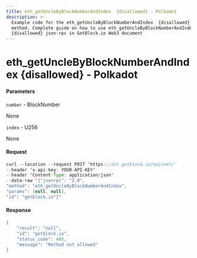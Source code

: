 ```yaml
---
title: eth_getUncleByBlockNumberAndIndex  {disallowed} - Polkadot
description: >-
  Example code for the eth_getUncleByBlockNumberAndIndex  {disallowed} json-rpc
  method. Сomplete guide on how to use eth_getUncleByBlockNumberAndIndex 
  {disallowed} json-rpc in GetBlock.io Web3 document
---
```


# eth\_getUncleByBlockNumberAndIndex  {disallowed} - Polkadot

#### Parameters

`number` - BlockNumber

None

`index` - U256

None

#### Request

```java
curl --location --request POST 'https://dot.getblock.io/mainnet/' 
--header 'x-api-key: YOUR-API-KEY' 
--header 'Content-Type: application/json' 
--data-raw '{"jsonrpc": "2.0",
"method": "eth_getUncleByBlockNumberAndIndex",
"params": [null, null],
"id": "getblock.io"}'
```

#### Response

```java
{
    "result": "null",
    "id": "getblock.io",
    "status_code": 405,
    "message": "Method not allowed"
}
```
